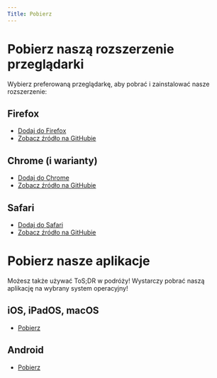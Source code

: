 ```yaml
---
Title: Pobierz
---
```


# Pobierz naszą rozszerzenie przeglądarki

Wybierz preferowaną przeglądarkę, aby pobrać i zainstalować nasze rozszerzenie:

## Firefox

- [Dodaj do Firefox](https://addons.mozilla.org/firefox/downloads/latest/terms-of-service-didnt-read/addon-latest.xpi)
- [Zobacz źródło na GitHubie](https://github.com/tosdr/browser-extensions)

## Chrome (i warianty)

- [Dodaj do Chrome](https://chrome.google.com/webstore/detail/hjdoplcnndgiblooccencgcggcoihigg)
- [Zobacz źródło na GitHubie](https://github.com/tosdr/browser-extensions)

## Safari

- [Dodaj do Safari](https://apps.apple.com/en/app/tos-dr/id6470998202?l=en-GB)
- [Zobacz źródło na GitHubie](https://github.com/tosdr/browser-extensions)

# Pobierz nasze aplikacje

Możesz także używać ToS;DR w podróży! Wystarczy pobrać naszą aplikację na wybrany system operacyjny!

## iOS, iPadOS, macOS

- [Pobierz](https://apps.apple.com/en/app/tos-dr/id6470998202?l=en-GB)

## Android

- [Pobierz](https://play.google.com/store/apps/details?id=xyz.ptgms.tosdr)
